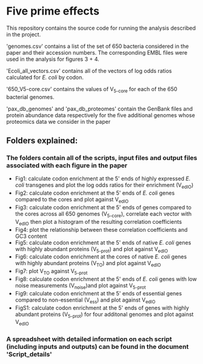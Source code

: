 # Five prime effects

This repository contains the source code for running the analysis described in the project.


'genomes.csv' contains a list of the set of 650 bacteria considered in the paper and their accession numbers. The corresponding EMBL files were used in the analysis for figures 3 + 4.

'Ecoli\_all_vectors.csv' contains all of the vectors of log odds ratios calculated for *E. coli* by codon.

'650_V5-core.csv' contains the values of V<sub>5-core</sub> for each of the 650 bacterial genomes.

'pax\_db\_genomes' and 'pax\_db_proteomes' contain the GenBank files and protein abundance data respectively for the five additional genomes whose proteomics data we consider in the paper


## Folders explained:

### The folders contain all of the scripts, input files and output files associated with each figure in the paper

- Fig1: calculate codon enrichment at the 5' ends of highly expressed *E. coli* transgenes and plot the log odds ratios for their enrichment (V<sub>edIO</sub>)
- Fig2: calculate codon enrichment at the 5' ends of *E. coli* genes compared to the cores and plot against V<sub>edIO</sub>
- Fig3: calculate codon enrichment at the 5' ends of genes compared to the cores across all 650 genomes (V<sub>5-core</sub>), correlate each vector with V<sub>edIO</sub> then plot a histogram of the resulting correlation coefficients
- Fig4: plot the relationship between these correlation coefficients and GC3 content
- Fig5: calculate codon enrichment at the 5' ends of native *E. coli* genes with highly abundant proteins (V<sub>5-prot</sub>) and plot against V<sub>edIO</sub>
- Fig6: calculate codon enrichment at the cores of native *E. coli* genes with highly abundant proteins (V<sub>TO</sub>) and plot against V<sub>edIO</sub>
- Fig7: plot V<sub>TO</sub> against V<sub>5-prot</sub>
- Fig8: calculate codon enrichment at the 5' ends of *E. coli* genes with low noise measurements (V<sub>noise</sub>)and plot against V<sub>5-prot</sub>
- Fig9: calculate codon enrichment at the 5' ends of essential genes compared to non-essential (V<sub>ess</sub>) and plot against V<sub>edIO</sub>
- FigS1: calculate codon enrichment at the 5' ends of genes with highly abundant proteins (V<sub>5-prot</sub>) for four additonal genomes and plot against V<sub>edIO</sub>


### A spreadsheet with detailed information on each script (including inputs and outputs) can be found in the document 'Script_details'
